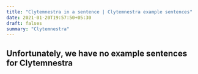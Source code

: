 ```yaml
---
title: "Clytemnestra in a sentence | Clytemnestra example sentences"
date: 2021-01-20T19:57:50+05:30
draft: falses
summary: "Clytemnestra"
---
```

## Unfortunately, we have no example sentences for Clytemnestra                 
